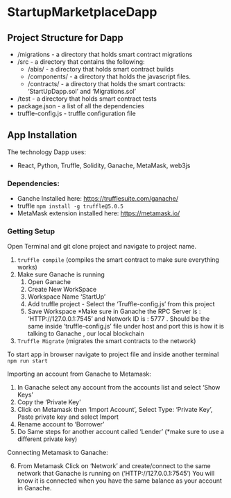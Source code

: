 # StartupMarketplaceDapp

## Project Structure for Dapp
* /migrations - a directory that holds smart contract migrations
* /src - a directory that contains the following:
    * /abis/ - a directory that holds smart contract builds
    * /components/ - a directory that holds the javascript files. 
    * /contracts/ - a directory that holds the smart contracts: ‘StartUpDapp.sol’ and ‘Migrations.sol’ 
* /test - a directory that holds smart contract tests
* package.json - a list of all the dependencies
* truffle-config.js - truffle configuration file

## App Installation
The technology Dapp uses: 
* React, Python, Truffle, Solidity, Ganache, MetaMask, web3js
### Dependencies: 
* Ganche Installed here: https://trufflesuite.com/ganache/ 
* truffle ``` npm install -g truffle@5.0.5 ```
* MetaMask extension installed here: https://metamask.io/

### Getting Setup
Open Terminal and git clone project and navigate to project name.
1. ``` truffle compile ``` (compiles the smart contract to make sure everything works)
2. Make sure Ganache is running 
    1. Open Ganache
	  2. Create New WorkSpace 
	  3. Workspace Name ‘StartUp’
	  4. Add truffle project - Select the ‘Truffle-config.js’ from this project 
	  5. Save Workspace
	  *Make sure in Ganache the RPC Server is : ‘HTTP://127.0.0.1:7545’ and Network ID is : 5777 . Should be the same inside ‘truffle-config.js’ file under host        and port this is how it is talking to Ganache , our local blockchain
4. ``` Truffle Migrate ```  (migrates the smart contracts to the network)

To start app in browser navigate to project file and inside another terminal ```npm run start```

Importing an account from Ganache to Metamask:
1. In Ganache select any account from the accounts list and select ‘Show Keys’
2. Copy the ‘Private Key’
3. Click on Metamask then ‘Import Account’, Select Type: ‘Private Key’, Paste private key and select Import
4. Rename account to ‘Borrower’
5. Do Same steps for another account called ‘Lender’ (*make sure to use a different private key)

Connecting Metamask to Ganache:

6. From Metamask Click on ‘Network’ and create/connect to the same network that Ganache is running on (‘HTTP://127.0.0.1:7545’)
	You will know it is connected when you have the same balance as your account in Ganache.
